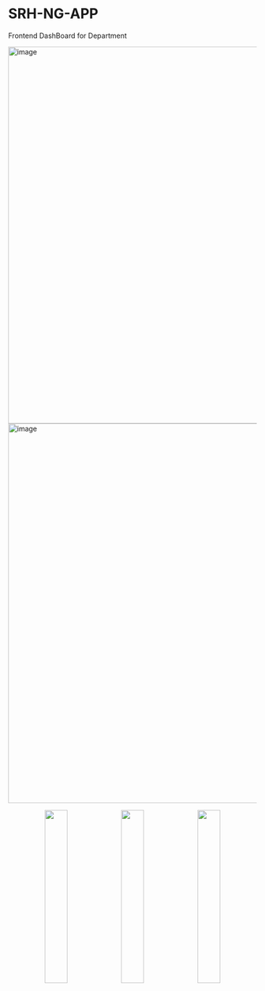 # SRH-NG-APP
Frontend DashBoard for Department


<img width="1279" height="764" alt="image" src="https://github.com/user-attachments/assets/af28f7bc-3c6c-4743-ad27-46d889a9e7e7" />

<img width="1551" height="770" alt="image" src="https://github.com/user-attachments/assets/3ed7df1b-89c0-42ac-9ad3-3602a75052e4" />

<p align="center">
  <img src="https://github.com/user-attachments/assets/d468adf8-0bba-491e-bf44-36c29515ecf2" width="30%">
  <img src="https://github.com/user-attachments/assets/b7b00228-ba6d-4b87-b449-94b66729b1cb" width="30%">
  <img src="https://github.com/user-attachments/assets/ce26d26f-5908-45db-8ec7-8fdfc320e47a" width="30%">
</p>

